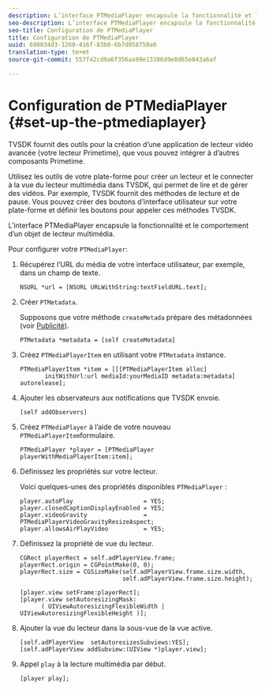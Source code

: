 ```yaml
---
description: L’interface PTMediaPlayer encapsule la fonctionnalité et le comportement d’un objet de lecteur multimédia.
seo-description: L’interface PTMediaPlayer encapsule la fonctionnalité et le comportement d’un objet de lecteur multimédia.
seo-title: Configuration de PTMediaPlayer
title: Configuration de PTMediaPlayer
uuid: 698034d3-1260-416f-83b0-6b7d058750a0
translation-type: tm+mt
source-git-commit: 557f42cd9a6f356aa99e13386d9e8d65e043a6af

---
```



# Configuration de PTMediaPlayer {#set-up-the-ptmediaplayer}

TVSDK fournit des outils pour la création d’une application de lecteur vidéo avancée (votre lecteur Primetime), que vous pouvez intégrer à d’autres composants Primetime.

Utilisez les outils de votre plate-forme pour créer un lecteur et le connecter à la vue du lecteur multimédia dans TVSDK, qui permet de lire et de gérer des vidéos. Par exemple, TVSDK fournit des méthodes de lecture et de pause. Vous pouvez créer des boutons d’interface utilisateur sur votre plate-forme et définir les boutons pour appeler ces méthodes TVSDK.

L’interface PTMediaPlayer encapsule la fonctionnalité et le comportement d’un objet de lecteur multimédia.

Pour configurer votre `PTMediaPlayer`:

1. Récupérez l’URL du média de votre interface utilisateur, par exemple, dans un champ de texte.

   ```
   NSURL *url = [NSURL URLWithString:textFieldURL.text];
   ```

1. Créer `PTMetadata`.

   Supposons que votre méthode `createMetada` prépare des métadonnées (voir [Publicité](../../ios-3x-advertising/ios-3x-advertising-requirements.md)).

   ```
   PTMetadata *metadata = [self createMetadata]
   ```

1. Créez `PTMediaPlayerItem` en utilisant votre `PTMetadata` instance.

   ```
   PTMediaPlayerItem *item = [[[PTMediaPlayerItem alloc] 
          initWithUrl:url mediaId:yourMediaID metadata:metadata] autorelease];
   ```

1. Ajouter les observateurs aux notifications que TVSDK envoie.

   ```
   [self addObservers]
   ```

1. Créez `PTMediaPlayer` à l’aide de votre nouveau `PTMediaPlayerItem`formulaire.

   ```
   PTMediaPlayer *player = [PTMediaPlayer playerWithMediaPlayerItem:item];
   ```

1. Définissez les propriétés sur votre lecteur.

   Voici quelques-unes des propriétés disponibles `PTMediaPlayer` :

   ```
   player.autoPlay                    = YES;  
   player.closedCaptionDisplayEnabled = YES; 
   player.videoGravity                = PTMediaPlayerVideoGravityResizeAspect;  
   player.allowsAirPlayVideo          = YES;
   ```

1. Définissez la propriété de vue du lecteur.

   ```
   CGRect playerRect = self.adPlayerView.frame;  
   playerRect.origin = CGPointMake(0, 0); 
   playerRect.size = CGSizeMake(self.adPlayerView.frame.size.width,  
                                self.adPlayerView.frame.size.height); 
   
   [player.view setFrame:playerRect]; 
   [player.view setAutoresizingMask:  
         ( UIViewAutoresizingFlexibleWidth | UIViewAutoresizingFlexibleHeight )];
   ```

1. Ajouter la vue du lecteur dans la sous-vue de la vue active.

   ```
   [self.adPlayerView  setAutoresizesSubviews:YES];  
   [self.adPlayerView addSubview:(UIView *)player.view];
   ```

1. Appel `play` à la lecture multimédia par début.

   ```
   [player play];
   ```

